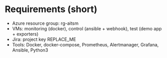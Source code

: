 # Requirements (short)
- Azure resource group: rg-aitsm
- VMs: monitoring (docker), control (ansible + webhook), test (demo app + exporters)
- Jira: project key REPLACE_ME
- Tools: Docker, docker-compose, Prometheus, Alertmanager, Grafana, Ansible, Python3

